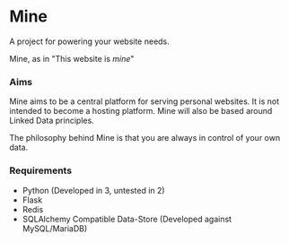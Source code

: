 Mine
===
A project for powering your website needs.

Mine, as in "This website is *mine*"

### Aims
Mine aims to be a central platform for serving personal websites. It is not intended to become a hosting platform.
Mine will also be based around Linked Data principles.

The philosophy behind Mine is that you are always in control of your own data.

### Requirements
* Python (Developed in 3, untested in 2)
* Flask
* Redis
* SQLAlchemy Compatible Data-Store (Developed against MySQL/MariaDB)